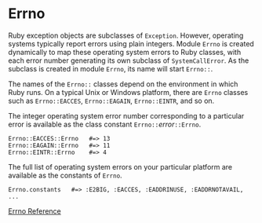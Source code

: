 # Errno

Ruby exception objects are subclasses of `Exception`. However, operating
systems typically report errors using plain integers. Module `Errno` is
created dynamically to map these operating system errors to Ruby classes, with
each error number generating its own subclass of `SystemCallError`. As the
subclass is created in module `Errno`, its name will start `Errno::`.

The names of the `Errno::` classes depend on the environment in which Ruby
runs. On a typical Unix or Windows platform, there are `Errno` classes such as
`Errno::EACCES`, `Errno::EAGAIN`, `Errno::EINTR`, and so on.

The integer operating system error number corresponding to a particular error
is available as the class constant `Errno::`*error*`::Errno`.

    Errno::EACCES::Errno   #=> 13
    Errno::EAGAIN::Errno   #=> 11
    Errno::EINTR::Errno    #=> 4

The full list of operating system errors on your particular platform are
available as the constants of `Errno`.

    Errno.constants   #=> :E2BIG, :EACCES, :EADDRINUSE, :EADDRNOTAVAIL, ...

[Errno Reference](https://ruby-doc.org/core-2.6/Errno.html)